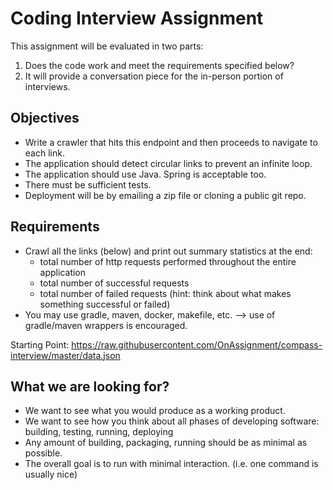 # Coding Interview Assignment

This assignment will be evaluated in two parts:

1. Does the code work and meet the requirements specified below?
2. It will provide a conversation piece for the in-person portion of interviews.

## Objectives

- Write a crawler that hits this endpoint and then proceeds to navigate to each link.
- The application should detect circular links to prevent an infinite loop.
- The application should use Java. Spring is acceptable too.
- There must be sufficient tests.
- Deployment will be by emailing a zip file or cloning a public git repo.


## Requirements

- Crawl all the links (below) and print out summary statistics at the end:
	- total number of http requests performed throughout the entire application
	- total number of successful requests
	- total number of failed requests (hint: think about what makes something successful or failed)
- You may use gradle, maven, docker, makefile, etc. --> use of gradle/maven wrappers is encouraged.

Starting Point: https://raw.githubusercontent.com/OnAssignment/compass-interview/master/data.json

## What we are looking for?

- We want to see what you would produce as a working product. 
- We want to see how you think about all phases of developing software: building, testing, running, deploying
- Any amount of building, packaging, running should be as minimal as possible. 
- The overall goal is to run with minimal interaction. (i.e. one command is usually nice)
